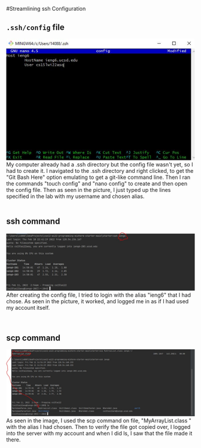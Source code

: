 #Streamlining ssh Configuration

## ```.ssh/config``` file
![img1](Lab%20Report%203%20Images/GitBash.JPG)
My computer already had a .ssh directory but the config file wasn't yet, so I
 had to create it. I navigated to the .ssh directory and right clicked, to get
  the "Git Bash Here" option emulating to get a git-like command line. Then I
   ran the commands "touch config" and "nano config" to create and then open
    the config file. Then as seen in the picture, I just typed up the lines
     specified in the lab with my username and chosen alias.  
<br/>

## ssh command

![img2](Lab%20Report%203%20Images/Login%20with%20SSH.JPG)
After creating the config file, I tried to login with the alias "ieng6" that
 I had chose. As seen in the picture, it worked, and logged me in as if I had
  used my account itself.  
  
  <br/>
  
## scp command
![img3](Lab%20Report%203%20Images/SCP.JPG)
As seen in the image, I used the scp command on file, "MyArrayList.class
" with the alias I had chosen. Then to verify the file got copied over, I
 logged into the server with my account and when I did ls, I saw that the
  file made it there.